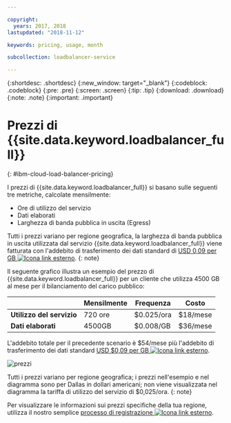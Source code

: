 ```yaml
---

copyright:
  years: 2017, 2018
lastupdated: "2018-11-12"

keywords: pricing, usage, month

subcollection: loadbalancer-service

---
```


{:shortdesc: .shortdesc}
{:new_window: target="_blank"}
{:codeblock: .codeblock}
{:pre: .pre}
{:screen: .screen}
{:tip: .tip}
{:download: .download}
{:note: .note}
{:important: .important}


# Prezzi di {{site.data.keyword.loadbalancer_full}}
{: #ibm-cloud-load-balancer-pricing}

I prezzi di {{site.data.keyword.loadbalancer_full}} si basano sulle seguenti tre metriche, calcolate mensilmente:

* Ore di utilizzo del servizio
* Dati elaborati
* Larghezza di banda pubblica in uscita (Egress)

Tutti i prezzi variano per regione geografica, la larghezza di banda pubblica in uscita utilizzata dal servizio {{site.data.keyword.loadbalancer_full}} viene fatturata con l'addebito di trasferimento dei dati standard di [USD 0,09 per GB ![Icona link esterno](../../icons/launch-glyph.svg "Icona link esterno")](https://www.ibm.com/cloud/bandwidth).
{: note}

Il seguente grafico illustra un esempio del prezzo di {{site.data.keyword.loadbalancer_full}} per un cliente che utilizza 4500 GB al mese per il bilanciamento del carico pubblico:

| | Mensilmente | Frequenza | Costo |
| ------------- | ------------- | ------------- | ------------- |
| **Utilizzo del servizio** | 720 ore | $0.025/ora | $18/mese |
| **Dati elaborati** | 4500GB | $0.008/GB | $36/mese |

L'addebito totale per il precedente scenario è $54/mese più l'addebito di trasferimento dei dati standard [USD $0,09 per GB ![Icona link esterno](../../icons/launch-glyph.svg "Icona link esterno")](https://www.ibm.com/cloud/bandwidth).

![prezzi](./images/pricing.png)


Tutti i prezzi variano per regione geografica; i prezzi nell'esempio e nel diagramma sono per Dallas in dollari americani; non viene visualizzata nel diagramma la tariffa di utilizzo del servizio di $0,025/ora.
{: note}

Per visualizzare le informazioni sui prezzi specifiche della tua regione, utilizza il nostro semplice [processo di registrazione ![Icona link esterno](../../icons/launch-glyph.svg "Icona link esterno")](https://console.bluemix.net/catalog/infrastructure/load-balancer-group).
